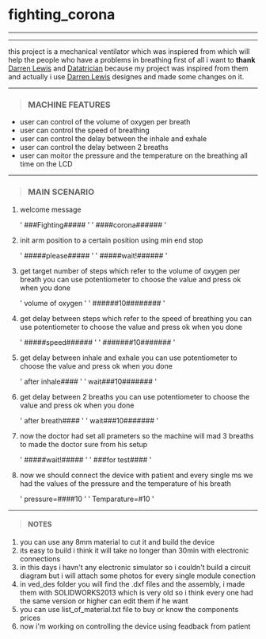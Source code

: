 # fighting_corona
___
___
this project is a mechanical ventilator which was inspiered from  which will help the people who have a problems in breathing
first of all i want to **thank** [Darren Lewis](https://www.youtube.com/watch?v=jutBw_xIwTw&t=2s)  and  [Datatrician](https://www.youtube.com/watch?v=_6fWpdXvOYk&fbclid=IwAR2GE9O5BvPuQVyRz2XuBLzBiQLsaHiCa782UiRhk6GgAsO1CDTfBgqDVfA) because my project was inspired from them and actually i use [Darren Lewis](https://www.youtube.com/watch?v=jutBw_xIwTw&t=2s) designes and made some changes on it.
___
>### MACHINE FEATURES
* user can control of the volume of oxygen per breath
* user can control the speed of breathing
* user can control the delay between the inhale and exhale
* user can control the delay between 2 breaths
* user can moitor the pressure and the temperature on the breathing all time on the LCD
___
>### MAIN SCENARIO
1. welcome message 
  
   ' ###Fighting##### '
   ' ####corona###### '
  

2. init arm position to a certain position using min end stop
  
   ' #####please##### '
   ' #####wait!###### '
  
  
3. get target number of steps which refer to the volume of oxygen per breath you can use potentiometer to choose the value and press ok when you done
  
    ' volume of oxygen '
    ' ######10######## '
  

4. get delay between steps which refer to the speed of breathing you can use potentiometer to choose the value and press ok when you done
  
    ' #####speed###### '
    ' #######10####### '
  

5. get delay between inhale and exhale you can use potentiometer to choose the value and press ok when you done
  
   ' after inhale#### '
   ' wait###10####### '
  

6. get delay between 2 breaths you can use potentiometer to choose the value and press ok when you done
  
   ' after breath#### '
   ' wait###10####### '
  

7. now the doctor had set all prameters so the machine will mad 3 breaths to made the doctor sure from his setup
  
    ' #####wait!##### '
    ' ###for test#### '
  

8. now we should connect the device with patient and every single ms we had the values of the pressure and the temperature of his breath

   ' pressure=####10 '
   ' Temparature=#10 '

___
> #### NOTES
1. you can use any 8mm material to cut it and build the device
2. its easy to build i think it will take no longer than 30min with electronic connections
3. in this days i havn't any electronic simulator so i couldn't build a circuit diagram but i will attach some photos for every single module   conection
4. in ved_des folder you will find the .dxf files and the assembly, i made them with SOLIDWORKS2013 which is very old so i think every one had the same version or higher can edit them if he want 
5. you can use list_of_material.txt file to buy or know the components prices
6. now i'm working on controlling the device using feadback from patient


